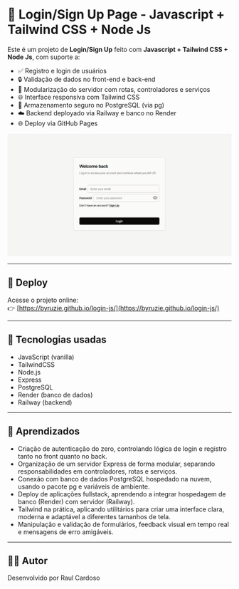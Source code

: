 # 📝 Login/Sign Up Page - Javascript + Tailwind CSS + Node Js

Este é um projeto de **Login/Sign Up** feito com **Javascript + Tailwind CSS + Node Js**, com suporte a:

- ✅ Registro e login de usuários
- 🔒 Validação de dados no front-end e back-end
- 🧱 Modularização do servidor com rotas, controladores e serviços
- 🌐 Interface responsiva com Tailwind CSS
- 💾 Armazenamento seguro no PostgreSQL (via pg)
- ☁️ Backend deployado via Railway e banco no Render
- 🌐 Deploy via GitHub Pages

![login-preview](./login.png) <!-- opcional, se quiser colocar uma imagem -->

---

## 🚀 Deploy

Acesse o projeto online:  
👉 [https://byruzie.github.io/login-js/](https://byruzie.github.io/login-js/)

---

## 🧰 Tecnologias usadas

- JavaScript (vanilla)
- TailwindCSS
- Node.js
- Express
- PostgreSQL
- Render (banco de dados)
- Railway (backend)


---

## 🧠 Aprendizados

- Criação de autenticação do zero, controlando lógica de login e registro tanto no front quanto no back.
- Organização de um servidor Express de forma modular, separando responsabilidades em controladores, rotas e serviços.
- Conexão com banco de dados PostgreSQL hospedado na nuvem, usando o pacote pg e variáveis de ambiente.
- Deploy de aplicações fullstack, aprendendo a integrar hospedagem de banco (Render) com servidor (Railway).
- Tailwind na prática, aplicando utilitários para criar uma interface clara, moderna e adaptável a diferentes tamanhos de tela.
- Manipulação e validação de formulários, feedback visual em tempo real e mensagens de erro amigáveis.

---

## 🙋‍♂️ Autor

Desenvolvido por Raul Cardoso
